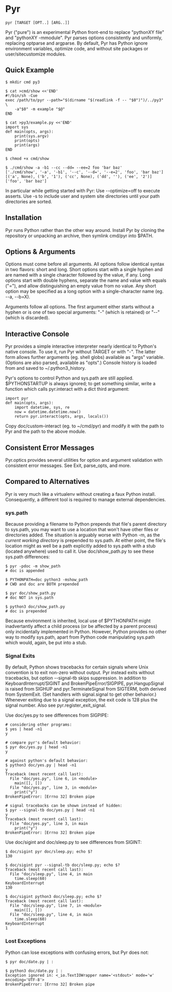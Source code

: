 Pyr
===

    pyr [TARGET [OPT..] [ARG..]]

Pyr ("pure") is an experimental Python front-end to replace "pythonXY file" and "pythonXY -mmodule".
Pyr parses options consistently and uniformly, replacing optparse and argparse.
By default, Pyr has Python ignore environment variables, optimize code, and without site packages or user/sitecustomize modules.


## Quick Example

    $ mkdir cmd py3

    $ cat >cmd/show <<'END'
    #!/bin/sh -Cue
    exec /path/to/pyr --path="$(dirname "$(readlink -f -- "$0")")/../py3" \
        -a"$0" -m example "$@"
    END

    $ cat >py3/example.py <<'END'
    import sys
    def main(opts, args):
        print(sys.argv)
        print(opts)
        print(args)
    END

    $ chmod +x cmd/show

    $ ./cmd/show -a -b1 --cc --dd= --ee=2 foo 'bar baz'
    ['./cmd/show', '-a', '-b1', '--c', '--d=', '--e=2', 'foo', 'bar baz']
    [('a', None), ('b', '1'), ('cc', None), ('dd', ''), ('ee', '2')]
    ['foo', 'bar baz']

In particular while getting started with Pyr:
Use --optimize=off to execute asserts.
Use -s to include user and system site directories until your path directories are sorted.

## Installation

Pyr runs Python rather than the other way around.
Install Pyr by cloning the repository or unpacking an archive, then symlink cmd/pyr into $PATH.

## Options & Arguments

Options must come before all arguments.
All options follow identical syntax in two flavors: short and long.
Short options start with a single hyphen and are named with a single character followed by the value, if any.
Long options start with double hyphens, separate the name and value with equals ("="), and allow distinguishing an empty value from no value.
Any short option may be specified as a long option with a single-character name (eg. --a, --b=X).

Arguments follow all options.
The first argument either starts without a hyphen or is one of two special arguments: "-" (which is retained) or "--" (which is discarded).

## Interactive Console

Pyr provides a simple interactive interpreter nearly identical to Python's native console.
To use it, run Pyr without TARGET or with "-".
The latter form allows further arguments (eg. shell globs) available as "args" variable.
(Options are also parsed, available as "opts".)
Console history is loaded from and saved to ~/.python3\_history.

Pyr's options to control Python and sys.path are still applied.
$PYTHONSTARTUP is always ignored; to get something similar, write a function which calls pyr.interact with a dict third argument:

    import pyr
    def main(opts, args):
        import datetime, sys, re
        now = datetime.datetime.now()
        return pyr.interact(opts, args, locals())

Copy doc/custom-interact (eg. to ~/cmd/pyr) and modify it with the path to Pyr and the path to the above module.

## Consistent Error Messages

Pyr.optics provides several utilities for option and argument validation with consistent error messages.
See Exit, parse\_opts, and more.

## Compared to Alternatives

Pyr is very much like a virtualenv without creating a faux Python install.
Consequently, a different tool is required to manage external dependencies.

### sys.path

Because providing a filename to Python prepends that file's parent directory to sys.path, you may want to use a location that won't have other files or directories added.
The situation is arguably worse with Python -m, as the *current working directory* is prepended to sys.path.
At either point, the file's location might as well be a path explicitly added to sys.path with a stub (located anywhere) used to call it.
Use doc/show\_path.py to see these sys.path differences:

    $ pyr -pdoc -m show_path
    # doc is appended

    $ PYTHONPATH=doc python3 -mshow_path
    # CWD and doc are BOTH prepended

    $ pyr doc/show_path.py
    # doc NOT in sys.path

    $ python3 doc/show_path.py
    # doc is prepended

Because environment is inherited, local use of $PYTHONPATH might inadvertantly affect a child process (or be affected by a parent process) only incidentally implemented in Python.
However, Python provides no other way to modify sys.path, apart from Python code manipulating sys.path which would, again, be put into a stub.

### Signal Exits

By default, Python shows tracebacks for certain signals where Unix convention is to exit non-zero without output.
Pyr instead exits without tracebacks, but option --signal-tb skips suppression.
In addition to KeyboardInterrupt/SIGINT and BrokenPipeError/SIGPIPE, pyr.HangupSignal is raised from SIGHUP and pyr.TerminateSignal from SIGTERM, both derived from SystemExit.
(Set handlers with signal.signal to get other behavior.)
Whenever exiting due to a signal exception, the exit code is 128 plus the signal number.
Also see pyr.register\_exit\_signal.

Use doc/yes.py to see differences from SIGPIPE:

    # considering other programs:
    $ yes | head -n1
    y

    # compare pyr's default behavior:
    $ pyr doc/yes.py | head -n1
    y

    # against python's default behavior:
    $ python3 doc/yes.py | head -n1
    y
    Traceback (most recent call last):
      File "doc/yes.py", line 6, in <module>
        main([], [])
      File "doc/yes.py", line 3, in <module>
        print("y")
    BrokenPipeError: [Errno 32] Broken pipe

    # signal tracebacks can be shown instead of hidden:
    $ pyr --signal-tb doc/yes.py | head -n1
    y
    Traceback (most recent call last):
      File "doc/yes.py", line 3, in main
        print("y")
    BrokenPipeError: [Errno 32] Broken pipe

Use doc/sigint and doc/sleep.py to see differences from SIGINT:

    $ doc/sigint pyr doc/sleep.py; echo $?
    130

    $ doc/sigint pyr --signal-tb doc/sleep.py; echo $?
    Traceback (most recent call last):
      File "doc/sleep.py", line 4, in main
        time.sleep(60)
    KeyboardInterrupt
    130

    $ doc/sigint python3 doc/sleep.py; echo $?
    Traceback (most recent call last):
      File "doc/sleep.py", line 7, in <module>
        main([], [])
      File "doc/sleep.py", line 4, in main
        time.sleep(60)
    KeyboardInterrupt
    1

### Lost Exceptions

Python can lose exceptions with confusing errors, but Pyr does not:

    $ pyr doc/date.py | :

    $ python3 doc/date.py | :
    Exception ignored in: <_io.TextIOWrapper name='<stdout>' mode='w' encoding='UTF-8'>
    BrokenPipeError: [Errno 32] Broken pipe
